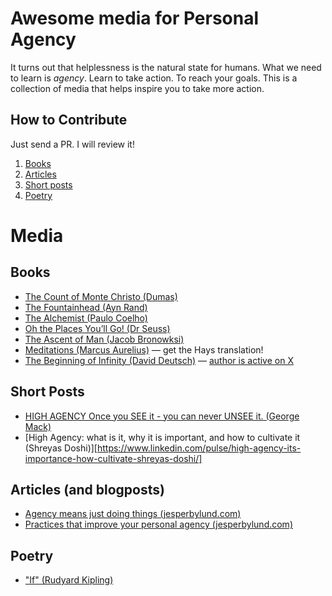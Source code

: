 # Awesome media for Personal Agency
It turns out that helplessness is the natural state for humans. What we need to learn is _agency_. Learn to take action. To reach your goals.
This is a collection of media that helps inspire you to take more action.

## How to Contribute
Just send a PR. I will review it!

1. [Books](#books)
2. [Articles](#articles-and-blogposts)
4. [Short posts](#short-posts)
5. [Poetry](#poetry)

# Media

## Books
- [The Count of Monte Christo (Dumas)](https://www.amazon.com/Count-Monte-Cristo-Alexandre-Dumas-ebook/dp/B07DNZNVJN/)
- [The Fountainhead (Ayn Rand)](https://www.amazon.com/Fountainhead-Ayn-Rand-ebook/dp/B002OSXDAU/)
- [The Alchemist (Paulo Coelho)](https://www.amazon.com/Alchemist-Paulo-Coelho/dp/0062315005/)
- [Oh the Places You’ll Go! (Dr Seuss)](https://archive.org/details/oh-the-places-youll-go)
- [The Ascent of Man (Jacob Bronowksi)](https://a.co/d/en5B4wC)
- [Meditations (Marcus Aurelius)](https://a.co/d/6NT2Ft5) — get the Hays translation!
- [The Beginning of Infinity (David Deutsch)](https://a.co/d/8R9ONFI) — [author is active on X](https://x.com/DavidDeutschOxf)

## Short Posts
- [HIGH AGENCY Once you SEE it - you can never UNSEE it. (George Mack)](https://x.com/george__mack/status/1068238562443841538)
- [High Agency: what is it, why it is important, and how to cultivate it (Shreyas Doshi)][https://www.linkedin.com/pulse/high-agency-its-importance-how-cultivate-shreyas-doshi/]

## Articles (and blogposts)
- [Agency means just doing things (jesperbylund.com) ](https://jesperbylund.com/blog/agency-is-just-doing-things)
- [Practices that improve your personal agency (jesperbylund.com)](https://jesperbylund.com/blog/improve-your-agency)

## Poetry
- ["If" (Rudyard Kipling)](https://www.poetryfoundation.org/poems/46473/if---)
